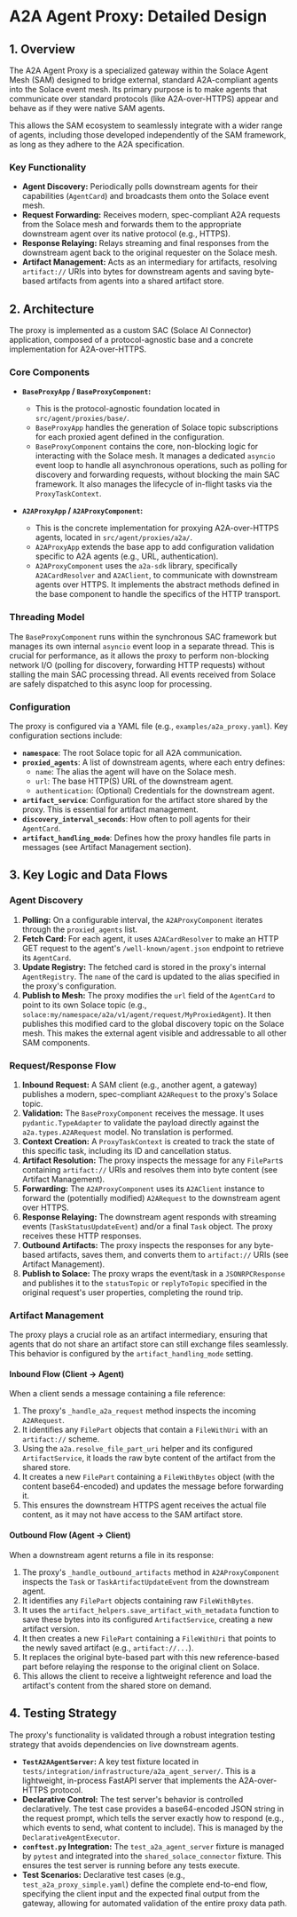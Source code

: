 # A2A Agent Proxy: Detailed Design

## 1. Overview

The A2A Agent Proxy is a specialized gateway within the Solace Agent Mesh (SAM) designed to bridge external, standard A2A-compliant agents into the Solace event mesh. Its primary purpose is to make agents that communicate over standard protocols (like A2A-over-HTTPS) appear and behave as if they were native SAM agents.

This allows the SAM ecosystem to seamlessly integrate with a wider range of agents, including those developed independently of the SAM framework, as long as they adhere to the A2A specification.

### Key Functionality
- **Agent Discovery:** Periodically polls downstream agents for their capabilities (`AgentCard`) and broadcasts them onto the Solace event mesh.
- **Request Forwarding:** Receives modern, spec-compliant A2A requests from the Solace mesh and forwards them to the appropriate downstream agent over its native protocol (e.g., HTTPS).
- **Response Relaying:** Relays streaming and final responses from the downstream agent back to the original requester on the Solace mesh.
- **Artifact Management:** Acts as an intermediary for artifacts, resolving `artifact://` URIs into bytes for downstream agents and saving byte-based artifacts from agents into a shared artifact store.

## 2. Architecture

The proxy is implemented as a custom SAC (Solace AI Connector) application, composed of a protocol-agnostic base and a concrete implementation for A2A-over-HTTPS.

### Core Components

- **`BaseProxyApp` / `BaseProxyComponent`:**
  - This is the protocol-agnostic foundation located in `src/agent/proxies/base/`.
  - `BaseProxyApp` handles the generation of Solace topic subscriptions for each proxied agent defined in the configuration.
  - `BaseProxyComponent` contains the core, non-blocking logic for interacting with the Solace mesh. It manages a dedicated `asyncio` event loop to handle all asynchronous operations, such as polling for discovery and forwarding requests, without blocking the main SAC framework. It also manages the lifecycle of in-flight tasks via the `ProxyTaskContext`.

- **`A2AProxyApp` / `A2AProxyComponent`:**
  - This is the concrete implementation for proxying A2A-over-HTTPS agents, located in `src/agent/proxies/a2a/`.
  - `A2AProxyApp` extends the base app to add configuration validation specific to A2A agents (e.g., URL, authentication).
  - `A2AProxyComponent` uses the `a2a-sdk` library, specifically `A2ACardResolver` and `A2AClient`, to communicate with downstream agents over HTTPS. It implements the abstract methods defined in the base component to handle the specifics of the HTTP transport.

### Threading Model

The `BaseProxyComponent` runs within the synchronous SAC framework but manages its own internal `asyncio` event loop in a separate thread. This is crucial for performance, as it allows the proxy to perform non-blocking network I/O (polling for discovery, forwarding HTTP requests) without stalling the main SAC processing thread. All events received from Solace are safely dispatched to this async loop for processing.

### Configuration

The proxy is configured via a YAML file (e.g., `examples/a2a_proxy.yaml`). Key configuration sections include:
- **`namespace`**: The root Solace topic for all A2A communication.
- **`proxied_agents`**: A list of downstream agents, where each entry defines:
  - `name`: The alias the agent will have on the Solace mesh.
  - `url`: The base HTTP(S) URL of the downstream agent.
  - `authentication`: (Optional) Credentials for the downstream agent.
- **`artifact_service`**: Configuration for the artifact store shared by the proxy. This is essential for artifact management.
- **`discovery_interval_seconds`**: How often to poll agents for their `AgentCard`.
- **`artifact_handling_mode`**: Defines how the proxy handles file parts in messages (see Artifact Management section).

## 3. Key Logic and Data Flows

### Agent Discovery

1.  **Polling:** On a configurable interval, the `A2AProxyComponent` iterates through the `proxied_agents` list.
2.  **Fetch Card:** For each agent, it uses `A2ACardResolver` to make an HTTP GET request to the agent's `/well-known/agent.json` endpoint to retrieve its `AgentCard`.
3.  **Update Registry:** The fetched card is stored in the proxy's internal `AgentRegistry`. The `name` of the card is updated to the alias specified in the proxy's configuration.
4.  **Publish to Mesh:** The proxy modifies the `url` field of the `AgentCard` to point to its own Solace topic (e.g., `solace:my/namespace/a2a/v1/agent/request/MyProxiedAgent`). It then publishes this modified card to the global discovery topic on the Solace mesh. This makes the external agent visible and addressable to all other SAM components.

### Request/Response Flow

1.  **Inbound Request:** A SAM client (e.g., another agent, a gateway) publishes a modern, spec-compliant `A2ARequest` to the proxy's Solace topic.
2.  **Validation:** The `BaseProxyComponent` receives the message. It uses `pydantic.TypeAdapter` to validate the payload directly against the `a2a.types.A2ARequest` model. No translation is performed.
3.  **Context Creation:** A `ProxyTaskContext` is created to track the state of this specific task, including its ID and cancellation status.
4.  **Artifact Resolution:** The proxy inspects the message for any `FilePart`s containing `artifact://` URIs and resolves them into byte content (see Artifact Management).
5.  **Forwarding:** The `A2AProxyComponent` uses its `A2AClient` instance to forward the (potentially modified) `A2ARequest` to the downstream agent over HTTPS.
6.  **Response Relaying:** The downstream agent responds with streaming events (`TaskStatusUpdateEvent`) and/or a final `Task` object. The proxy receives these HTTP responses.
7.  **Outbound Artifacts:** The proxy inspects the responses for any byte-based artifacts, saves them, and converts them to `artifact://` URIs (see Artifact Management).
8.  **Publish to Solace:** The proxy wraps the event/task in a `JSONRPCResponse` and publishes it to the `statusTopic` or `replyToTopic` specified in the original request's user properties, completing the round trip.

### Artifact Management

The proxy plays a crucial role as an artifact intermediary, ensuring that agents that do not share an artifact store can still exchange files seamlessly. This behavior is configured by the `artifact_handling_mode` setting.

#### Inbound Flow (Client -> Agent)

When a client sends a message containing a file reference:
1.  The proxy's `_handle_a2a_request` method inspects the incoming `A2ARequest`.
2.  It identifies any `FilePart` objects that contain a `FileWithUri` with an `artifact://` scheme.
3.  Using the `a2a.resolve_file_part_uri` helper and its configured `ArtifactService`, it loads the raw byte content of the artifact from the shared store.
4.  It creates a new `FilePart` containing a `FileWithBytes` object (with the content base64-encoded) and updates the message before forwarding it.
5.  This ensures the downstream HTTPS agent receives the actual file content, as it may not have access to the SAM artifact store.

#### Outbound Flow (Agent -> Client)

When a downstream agent returns a file in its response:
1.  The proxy's `_handle_outbound_artifacts` method in `A2AProxyComponent` inspects the `Task` or `TaskArtifactUpdateEvent` from the downstream agent.
2.  It identifies any `FilePart` objects containing raw `FileWithBytes`.
3.  It uses the `artifact_helpers.save_artifact_with_metadata` function to save these bytes into its configured `ArtifactService`, creating a new artifact version.
4.  It then creates a new `FilePart` containing a `FileWithUri` that points to the newly saved artifact (e.g., `artifact://...`).
5.  It replaces the original byte-based part with this new reference-based part before relaying the response to the original client on Solace.
6.  This allows the client to receive a lightweight reference and load the artifact's content from the shared store on demand.

## 4. Testing Strategy

The proxy's functionality is validated through a robust integration testing strategy that avoids dependencies on live downstream agents.

-   **`TestA2AAgentServer`:** A key test fixture located in `tests/integration/infrastructure/a2a_agent_server/`. This is a lightweight, in-process FastAPI server that implements the A2A-over-HTTPS protocol.
-   **Declarative Control:** The test server's behavior is controlled declaratively. The test case provides a base64-encoded JSON string in the request prompt, which tells the server exactly how to respond (e.g., which events to send, what content to include). This is managed by the `DeclarativeAgentExecutor`.
-   **`conftest.py` Integration:** The `test_a2a_agent_server` fixture is managed by `pytest` and integrated into the `shared_solace_connector` fixture. This ensures the test server is running before any tests execute.
-   **Test Scenarios:** Declarative test cases (e.g., `test_a2a_proxy_simple.yaml`) define the complete end-to-end flow, specifying the client input and the expected final output from the gateway, allowing for automated validation of the entire proxy data path.

